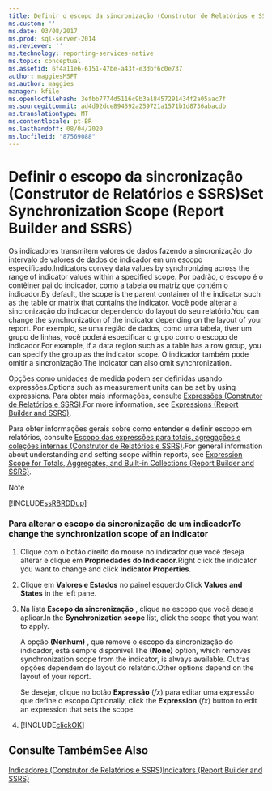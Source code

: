```yaml
---
title: Definir o escopo da sincronização (Construtor de Relatórios e SSRS) | Microsoft Docs
ms.custom: ''
ms.date: 03/08/2017
ms.prod: sql-server-2014
ms.reviewer: ''
ms.technology: reporting-services-native
ms.topic: conceptual
ms.assetid: 6f4a11e6-6151-47be-a43f-e3dbf6c0e737
author: maggiesMSFT
ms.author: maggies
manager: kfile
ms.openlocfilehash: 3efbb7774d5116c9b3a18457291434f2a05aac7f
ms.sourcegitcommit: ad4d92dce894592a259721a1571b1d8736abacdb
ms.translationtype: MT
ms.contentlocale: pt-BR
ms.lasthandoff: 08/04/2020
ms.locfileid: "87569088"
---
```

# <a name="set-synchronization-scope-report-builder-and-ssrs"></a><span data-ttu-id="a5d70-102">Definir o escopo da sincronização (Construtor de Relatórios e SSRS)</span><span class="sxs-lookup"><span data-stu-id="a5d70-102">Set Synchronization Scope (Report Builder and SSRS)</span></span>
  <span data-ttu-id="a5d70-103">Os indicadores transmitem valores de dados fazendo a sincronização do intervalo de valores de dados de indicador em um escopo especificado.</span><span class="sxs-lookup"><span data-stu-id="a5d70-103">Indicators convey data values by synchronizing across the range of indicator values within a specified scope.</span></span> <span data-ttu-id="a5d70-104">Por padrão, o escopo é o contêiner pai do indicador, como a tabela ou matriz que contém o indicador.</span><span class="sxs-lookup"><span data-stu-id="a5d70-104">By default, the scope is the parent container of the indicator such as the table or matrix that contains the indicator.</span></span> <span data-ttu-id="a5d70-105">Você pode alterar a sincronização do indicador dependendo do layout do seu relatório.</span><span class="sxs-lookup"><span data-stu-id="a5d70-105">You can change the synchronization of the indicator depending on the layout of your report.</span></span> <span data-ttu-id="a5d70-106">Por exemplo, se uma região de dados, como uma tabela, tiver um grupo de linhas, você poderá especificar o grupo como o escopo de indicador.</span><span class="sxs-lookup"><span data-stu-id="a5d70-106">For example, if a data region such as a table has a row group, you can specify the group as the indicator scope.</span></span> <span data-ttu-id="a5d70-107">O indicador também pode omitir a sincronização.</span><span class="sxs-lookup"><span data-stu-id="a5d70-107">The indicator can also omit synchronization.</span></span>  
  
 <span data-ttu-id="a5d70-108">Opções como unidades de medida podem ser definidas usando expressões.</span><span class="sxs-lookup"><span data-stu-id="a5d70-108">Options such as measurement units can be set by using expressions.</span></span> <span data-ttu-id="a5d70-109">Para obter mais informações, consulte [Expressões &#40;Construtor de Relatórios e SSRS&#41;](expressions-report-builder-and-ssrs.md).</span><span class="sxs-lookup"><span data-stu-id="a5d70-109">For more information, see [Expressions &#40;Report Builder and SSRS&#41;](expressions-report-builder-and-ssrs.md).</span></span>  
  
 <span data-ttu-id="a5d70-110">Para obter informações gerais sobre como entender e definir escopo em relatórios, consulte [Escopo das expressões para totais, agregações e coleções internas &#40;Construtor de Relatórios e SSRS&#41;](expression-scope-for-totals-aggregates-and-built-in-collections.md).</span><span class="sxs-lookup"><span data-stu-id="a5d70-110">For general information about understanding and setting scope within reports, see [Expression Scope for Totals, Aggregates, and Built-in Collections &#40;Report Builder and SSRS&#41;](expression-scope-for-totals-aggregates-and-built-in-collections.md).</span></span>  
  
> [!NOTE]  
>  [!INCLUDE[ssRBRDDup](../../includes/ssrbrddup-md.md)]  
  
### <a name="to-change-the-synchronization-scope-of-an-indicator"></a><span data-ttu-id="a5d70-111">Para alterar o escopo da sincronização de um indicador</span><span class="sxs-lookup"><span data-stu-id="a5d70-111">To change the synchronization scope of an indicator</span></span>  
  
1.  <span data-ttu-id="a5d70-112">Clique com o botão direito do mouse no indicador que você deseja alterar e clique em **Propriedades do Indicador**.</span><span class="sxs-lookup"><span data-stu-id="a5d70-112">Right click the indicator you want to change and click **Indicator Properties**.</span></span>  
  
2.  <span data-ttu-id="a5d70-113">Clique em **Valores e Estados** no painel esquerdo.</span><span class="sxs-lookup"><span data-stu-id="a5d70-113">Click **Values and States** in the left pane.</span></span>  
  
3.  <span data-ttu-id="a5d70-114">Na lista **Escopo da sincronização** , clique no escopo que você deseja aplicar.</span><span class="sxs-lookup"><span data-stu-id="a5d70-114">In the **Synchronization scope** list, click the scope that you want to apply.</span></span>  
  
     <span data-ttu-id="a5d70-115">A opção **(Nenhum)** , que remove o escopo da sincronização do indicador, está sempre disponível.</span><span class="sxs-lookup"><span data-stu-id="a5d70-115">The **(None)** option, which removes synchronization scope from the indicator, is always available.</span></span> <span data-ttu-id="a5d70-116">Outras opções dependem do layout do relatório.</span><span class="sxs-lookup"><span data-stu-id="a5d70-116">Other options depend on the layout of your report.</span></span>  
  
     <span data-ttu-id="a5d70-117">Se desejar, clique no botão **Expressão** (*fx*) para editar uma expressão que define o escopo.</span><span class="sxs-lookup"><span data-stu-id="a5d70-117">Optionally, click the **Expression** (*fx*) button to edit an expression that sets the scope.</span></span>  
  
4.  [!INCLUDE[clickOK](../../includes/clickok-md.md)]  
  
## <a name="see-also"></a><span data-ttu-id="a5d70-118">Consulte Também</span><span class="sxs-lookup"><span data-stu-id="a5d70-118">See Also</span></span>  
 [<span data-ttu-id="a5d70-119">Indicadores &#40;Construtor de Relatórios e SSRS&#41;</span><span class="sxs-lookup"><span data-stu-id="a5d70-119">Indicators &#40;Report Builder and SSRS&#41;</span></span>](indicators-report-builder-and-ssrs.md)  
  
  
